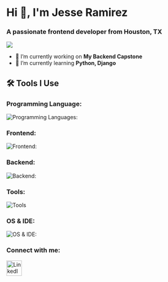 # Hi 👋, I'm Jesse Ramirez
### A passionate frontend developer from Houston, TX

![](https://komarev.com/ghpvc/?username=jgramirez0210&label=Profile%20views&color=0e75b6&style=flat)

- 🔭 I’m currently working on **My Backend Capstone**
- 🌱 I’m currently learning **Python, Django**

## 🛠 Tools I Use
### Programming Language:
![Programming Languages:](https://skillicons.dev/icons?i=js,py)

### Frontend:
![Frontend:](https://skillicons.dev/icons?i=js,html,css,react)

### Backend:
![Backend:](https://skillicons.dev/icons?i=py,django,sqlite)

### Tools:
![Tools](https://skillicons.dev/icons?i=postman,github)

### OS & IDE:
![OS & IDE:](https://skillicons.dev/icons?i=windows,vscode)

### Connect with me:
<a href="https://www.linkedin.com/in/jesseramirez354/" target="_blank">
  <img src="https://raw.githubusercontent.com/rahuldkjain/github-profile-readme-generator/master/src/images/icons/Social/linked-in-alt.svg" alt="LinkedIn Profile" width="40" height="40" />
</a>
